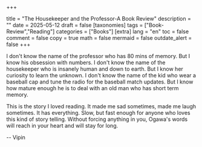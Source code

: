 

+++

title = "The Housekeeper and the Professor-A Book Review"
description = ""
date = 2025-05-12
draft = false
[taxonomies]
tags = ["Book-Review","Reading"]
categories = ["Books"]
[extra]
lang = "en"
toc = false
comment = false
copy = true
math = false
mermaid = false
outdate_alert = false
+++

I don't know the name of the professor who has 80 mins of memory. But I know his obsession with numbers. 
I don't know the name of the housekeeper who is insanely human and down to earth. But I know her curiosity to learn the unknown.
I don't know the name of the kid who wear a baseball cap and tune the radio for the baseball match updates. But I know how mature enough he is to deal with an old man who has short term memory. 

This is the story I loved reading. It made me sad sometimes, made me laugh sometimes. It has everything. Slow, but fast enough for anyone who loves this kind of story telling. Without forcing anything in you, Ogawa's words will reach in your heart and will stay for long.


--
Vipin